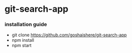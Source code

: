 # git-search-app

### installation guide

 + git clone https://github.com/goshaishere/git-search-app
 + npm install
 + npm start
